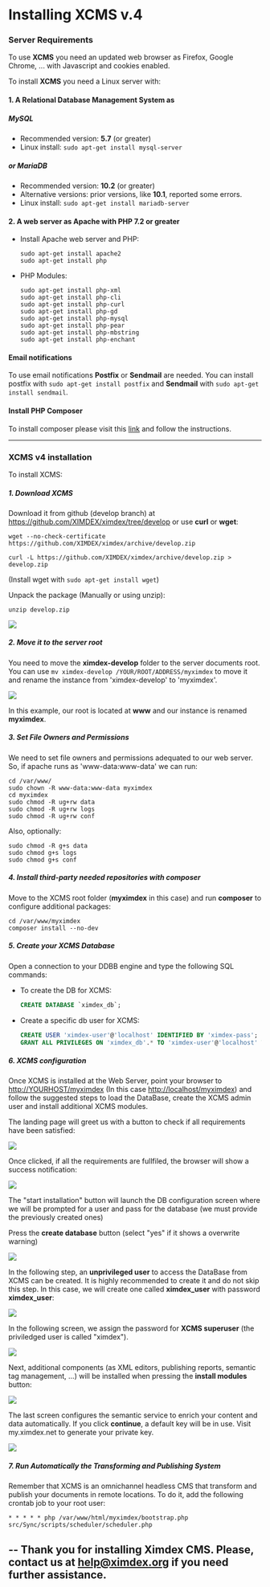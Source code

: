 


# Installing XCMS v.4

### Server Requirements

To use **XCMS** you need an updated web browser as Firefox, Google Chrome, ... with Javascript and cookies enabled.

To install **XCMS** you need a Linux server with:

#### 1. A Relational Database Management System as

##### MySQL

* Recommended version: **5.7** (or greater)
* Linux install: `sudo apt-get install mysql-server`

##### or MariaDB

* Recommended version: **10.2** (or greater)
* Alternative versions: prior versions, like **10.1**, reported some errors.
* Linux install: `sudo apt-get install mariadb-server`

#### 2. A web server as Apache with PHP 7.2 or greater

  * Install Apache web server and PHP:   
     ```shell
     sudo apt-get install apache2
     sudo apt-get install php
     ```
  
  * PHP Modules:
     ```shell
     sudo apt-get install php-xml
     sudo apt-get install php-cli
     sudo apt-get install php-curl
     sudo apt-get install php-gd
     sudo apt-get install php-mysql
     sudo apt-get install php-pear
     sudo apt-get install php-mbstring
     sudo apt-get install php-enchant
     ```

#### Email notifications

To use email notifications **Postfix** or **Sendmail** are needed. You can install postfix with `sudo apt-get install postfix` and **Sendmail** with `sudo apt-get install sendmail`.

#### Install PHP Composer

To install composer please visit this [link](https://getcomposer.org/doc/00-intro.md#installation-linux-unix-macos) and follow the instructions.

---

### XCMS v4 installation

To install XCMS:

##### 1. Download XCMS

Download it from github (develop branch) at https://github.com/XIMDEX/ximdex/tree/develop or use **curl** or **wget**:

   ```shell
   wget --no-check-certificate https://github.com/XIMDEX/ximdex/archive/develop.zip
   ```

   ```shell
   curl -L https://github.com/XIMDEX/ximdex/archive/develop.zip > develop.zip
   ```

(Install wget with ```sudo apt-get install wget```)

Unpack the package (Manually or using unzip):

   ```shell
   unzip develop.zip
   ```

![](https://raw.githubusercontent.com/XIMDEX/resources/master/img/XCMS-install/Selección_020.png)

##### 2. Move it to the server root

You need to move the **ximdex-develop** folder to the server documents root. You can use `mv ximdex-develop /YOUR/ROOT/ADDRESS/myximdex` to move it and rename the instance from 'ximdex-develop' to 'myximdex'.

![](https://raw.githubusercontent.com/XIMDEX/resources/master/img/XCMS-install/Selección_021.png)

In this example, our root is located at **www** and our instance is renamed **myximdex**.

##### 3. Set File Owners and Permissions

We need to set file owners and permissions adequated to our web server. So, if apache runs as 'www-data:www-data' we can run:

   ```shell
   cd /var/www/
   sudo chown -R www-data:www-data myximdex
   cd myximdex
   sudo chmod -R ug+rw data
   sudo chmod -R ug+rw logs
   sudo chmod -R ug+rw conf
   ```

Also, optionally:

   ```shell
   sudo chmod -R g+s data
   sudo chmod g+s logs
   sudo chmod g+s conf
   ```

##### 4. Install third-party needed repositories with **composer**

Move to the XCMS root folder (**myximdex** in this case) and run **composer** to configure additional packages:

   ```shell
   cd /var/www/myximdex
   composer install --no-dev
   ```

##### 5. Create your XCMS Database

Open a connection to your DDBB engine and type the following SQL commands:

* To create the DB for XCMS:

   ```sql
   CREATE DATABASE `ximdex_db`;
   ```

* Create a specific db user for XCMS:

   ```sql
   CREATE USER 'ximdex-user'@'localhost' IDENTIFIED BY 'ximdex-pass';
   GRANT ALL PRIVILEGES ON 'ximdex_db'.* TO 'ximdex-user'@'localhost' WITH GRANT OPTION;
   ```

##### 6. XCMS configuration

Once XCMS is installed at the Web Server, point your browser to <http://YOURHOST/myximdex> (In this case <http://localhost/myximdex>) and follow the suggested steps to load the DataBase, create the XCMS admin user and install additional XCMS modules.

The landing page will greet us with a button to check if all requirements have been satisfied:

![](https://raw.githubusercontent.com/XIMDEX/resources/master/img/XCMS-install/023.png)

Once clicked, if all the requirements are fullfiled, the browser will show a success notification:

![](https://raw.githubusercontent.com/XIMDEX/resources/master/img/XCMS-install/Selección_024.png)

The "start installation" button will launch the DB configuration screen where we will be prompted for a user and pass for the database (we must provide the previously created ones)

Press the **create database** button (select "yes" if it shows a overwrite warning)

![](https://raw.githubusercontent.com/XIMDEX/resources/master/img/XCMS-install/026.png)

In the following step, an **unprivileged user** to access the DataBase from XCMS can be created. It is highly recommended to create it and do not skip this step. In this case, we will create one called **ximdex_user** with password **ximdex_user**:

![](https://raw.githubusercontent.com/XIMDEX/resources/master/img/XCMS-install/Selección_027.png)

In the following screen, we assign the password for **XCMS superuser** (the priviledged user is called "ximdex").

![](https://raw.githubusercontent.com/XIMDEX/resources/master/img/XCMS-install/028.png)

Next, additional components (as XML editors, publishing reports, semantic tag management, ...) will be installed when pressing the **install modules** button:

![](https://raw.githubusercontent.com/XIMDEX/resources/master/img/XCMS-install/029.png)

The last screen configures the semantic service to enrich your content and data automatically. If you click **continue**, a  default key will be in use. Visit my.ximdex.net to generate your private key.

![](https://raw.githubusercontent.com/XIMDEX/resources/master/img/XCMS-install/031.png)

##### 7. Run Automatically the Transforming and Publishing System

Remember that XCMS is an omnichannel headless CMS that transform and publish your documents in remote locations. To do it, add the following crontab job to your root user:
   ```
   * * * * * php /var/www/html/myximdex/bootstrap.php src/Sync/scripts/scheduler/scheduler.php
   ```
--
Thank you for installing **Ximdex CMS**. Please, contact us at **help@ximdex.org** if you need further assistance.
--
